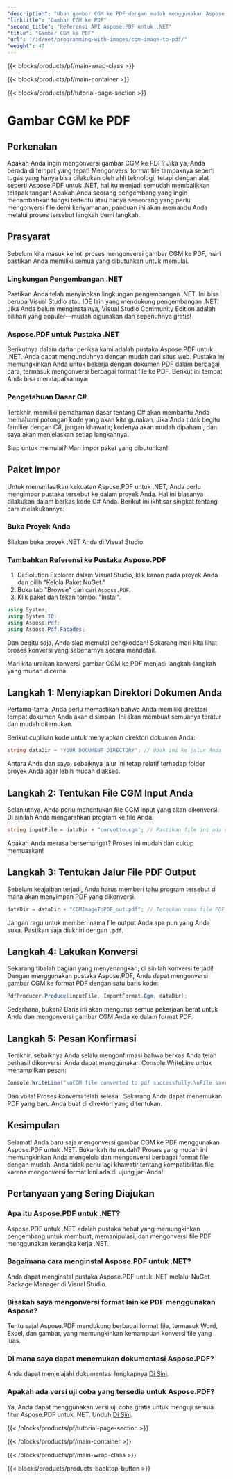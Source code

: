 ```yaml
---
"description": "Ubah gambar CGM ke PDF dengan mudah menggunakan Aspose.PDF untuk .NET. Ikuti panduan langkah demi langkah sederhana ini dan sederhanakan proses konversi file Anda."
"linktitle": "Gambar CGM ke PDF"
"second_title": "Referensi API Aspose.PDF untuk .NET"
"title": "Gambar CGM ke PDF"
"url": "/id/net/programming-with-images/cgm-image-to-pdf/"
"weight": 40
---
```


{{< blocks/products/pf/main-wrap-class >}}

{{< blocks/products/pf/main-container >}}

{{< blocks/products/pf/tutorial-page-section >}}

# Gambar CGM ke PDF

## Perkenalan

Apakah Anda ingin mengonversi gambar CGM ke PDF? Jika ya, Anda berada di tempat yang tepat! Mengonversi format file tampaknya seperti tugas yang hanya bisa dilakukan oleh ahli teknologi, tetapi dengan alat seperti Aspose.PDF untuk .NET, hal itu menjadi semudah membalikkan telapak tangan! Apakah Anda seorang pengembang yang ingin menambahkan fungsi tertentu atau hanya seseorang yang perlu mengonversi file demi kenyamanan, panduan ini akan memandu Anda melalui proses tersebut langkah demi langkah.

## Prasyarat

Sebelum kita masuk ke inti proses mengonversi gambar CGM ke PDF, mari pastikan Anda memiliki semua yang dibutuhkan untuk memulai.

### Lingkungan Pengembangan .NET

Pastikan Anda telah menyiapkan lingkungan pengembangan .NET. Ini bisa berupa Visual Studio atau IDE lain yang mendukung pengembangan .NET. Jika Anda belum menginstalnya, Visual Studio Community Edition adalah pilihan yang populer—mudah digunakan dan sepenuhnya gratis!

### Aspose.PDF untuk Pustaka .NET

Berikutnya dalam daftar periksa kami adalah pustaka Aspose.PDF untuk .NET. Anda dapat mengunduhnya dengan mudah dari situs web. Pustaka ini memungkinkan Anda untuk bekerja dengan dokumen PDF dalam berbagai cara, termasuk mengonversi berbagai format file ke PDF. Berikut ini tempat Anda bisa mendapatkannya:

### Pengetahuan Dasar C#

Terakhir, memiliki pemahaman dasar tentang C# akan membantu Anda memahami potongan kode yang akan kita gunakan. Jika Anda tidak begitu familier dengan C#, jangan khawatir; kodenya akan mudah dipahami, dan saya akan menjelaskan setiap langkahnya.

Siap untuk memulai? Mari impor paket yang dibutuhkan!

## Paket Impor

Untuk memanfaatkan kekuatan Aspose.PDF untuk .NET, Anda perlu mengimpor pustaka tersebut ke dalam proyek Anda. Hal ini biasanya dilakukan dalam berkas kode C# Anda. Berikut ini ikhtisar singkat tentang cara melakukannya:

### Buka Proyek Anda

Silakan buka proyek .NET Anda di Visual Studio. 

### Tambahkan Referensi ke Pustaka Aspose.PDF

1. Di Solution Explorer dalam Visual Studio, klik kanan pada proyek Anda dan pilih "Kelola Paket NuGet."
2. Buka tab "Browse" dan cari `Aspose.PDF`.
3. Klik paket dan tekan tombol "Instal".

```csharp
using System;
using System.IO;
using Aspose.Pdf;
using Aspose.Pdf.Facades;
```

Dan begitu saja, Anda siap memulai pengkodean! Sekarang mari kita lihat proses konversi yang sebenarnya secara mendetail.

Mari kita uraikan konversi gambar CGM ke PDF menjadi langkah-langkah yang mudah dicerna.

## Langkah 1: Menyiapkan Direktori Dokumen Anda

Pertama-tama, Anda perlu memastikan bahwa Anda memiliki direktori tempat dokumen Anda akan disimpan. Ini akan membuat semuanya teratur dan mudah ditemukan. 

Berikut cuplikan kode untuk menyiapkan direktori dokumen Anda:

```csharp
string dataDir = "YOUR DOCUMENT DIRECTORY"; // Ubah ini ke jalur Anda
```

Antara Anda dan saya, sebaiknya jalur ini tetap relatif terhadap folder proyek Anda agar lebih mudah diakses.

## Langkah 2: Tentukan File CGM Input Anda

Selanjutnya, Anda perlu menentukan file CGM input yang akan dikonversi. Di sinilah Anda mengarahkan program ke file Anda.

```csharp
string inputFile = dataDir + "corvette.cgm"; // Pastikan file ini ada di direktori Anda
```

Apakah Anda merasa bersemangat? Proses ini mudah dan cukup memuaskan!

## Langkah 3: Tentukan Jalur File PDF Output

Sebelum keajaiban terjadi, Anda harus memberi tahu program tersebut di mana akan menyimpan PDF yang dikonversi.

```csharp
dataDir = dataDir + "CGMImageToPDF_out.pdf"; // Tetapkan nama file PDF keluaran
```

Jangan ragu untuk memberi nama file output Anda apa pun yang Anda suka. Pastikan saja diakhiri dengan `.pdf`.

## Langkah 4: Lakukan Konversi

Sekarang tibalah bagian yang menyenangkan; di sinilah konversi terjadi! Dengan menggunakan pustaka Aspose.PDF, Anda dapat mengonversi gambar CGM ke format PDF dengan satu baris kode:

```csharp
PdfProducer.Produce(inputFile, ImportFormat.Cgm, dataDir);
```

Sederhana, bukan? Baris ini akan mengurus semua pekerjaan berat untuk Anda dan mengonversi gambar CGM Anda ke dalam format PDF.

## Langkah 5: Pesan Konfirmasi

Terakhir, sebaiknya Anda selalu mengonfirmasi bahwa berkas Anda telah berhasil dikonversi. Anda dapat menggunakan Console.WriteLine untuk menampilkan pesan:

```csharp
Console.WriteLine("\nCGM file converted to pdf successfully.\nFile saved at " + dataDir);
```

Dan voila! Proses konversi telah selesai. Sekarang Anda dapat menemukan PDF yang baru Anda buat di direktori yang ditentukan.

## Kesimpulan

Selamat! Anda baru saja mengonversi gambar CGM ke PDF menggunakan Aspose.PDF untuk .NET. Bukankah itu mudah? Proses yang mudah ini memungkinkan Anda mengelola dan mengonversi berbagai format file dengan mudah. Anda tidak perlu lagi khawatir tentang kompatibilitas file karena mengonversi format kini ada di ujung jari Anda!

## Pertanyaan yang Sering Diajukan

### Apa itu Aspose.PDF untuk .NET?  
Aspose.PDF untuk .NET adalah pustaka hebat yang memungkinkan pengembang untuk membuat, memanipulasi, dan mengonversi file PDF menggunakan kerangka kerja .NET.

### Bagaimana cara menginstal Aspose.PDF untuk .NET?  
Anda dapat menginstal pustaka Aspose.PDF untuk .NET melalui NuGet Package Manager di Visual Studio.

### Bisakah saya mengonversi format lain ke PDF menggunakan Aspose?  
Tentu saja! Aspose.PDF mendukung berbagai format file, termasuk Word, Excel, dan gambar, yang memungkinkan kemampuan konversi file yang luas.

### Di mana saya dapat menemukan dokumentasi Aspose.PDF?  
Anda dapat menjelajahi dokumentasi lengkapnya [Di Sini](https://reference.aspose.com/pdf/net/).

### Apakah ada versi uji coba yang tersedia untuk Aspose.PDF?  
Ya, Anda dapat menggunakan versi uji coba gratis untuk menguji semua fitur Aspose.PDF untuk .NET. Unduh [Di Sini](https://releases.aspose.com/).

{{< /blocks/products/pf/tutorial-page-section >}}

{{< /blocks/products/pf/main-container >}}

{{< /blocks/products/pf/main-wrap-class >}}

{{< blocks/products/products-backtop-button >}}